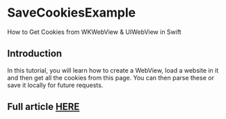 # SaveCookiesExample
How to Get Cookies from WKWebView & UIWebView in Swift

## Introduction
In this tutorial, you will learn how to create a WebView, load a website in it and then get all the cookies from this page. You can then parse these or save it locally for future requests.

## Full article [HERE]()
